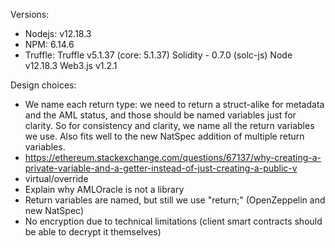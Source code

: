 Versions:
  * Nodejs: v12.18.3
  * NPM: 6.14.6
  * Truffle:
    Truffle v5.1.37 (core: 5.1.37)
    Solidity - 0.7.0 (solc-js)
    Node v12.18.3
    Web3.js v1.2.1

Design choices:
  * We name each return type: we need to return a struct-alike for metadata and the AML status, and those should be named variables just for clarity. So for consistency and clarity, we name all the return variables we use. Also fits well to the new NatSpec addition of multiple return variables.
  * https://ethereum.stackexchange.com/questions/67137/why-creating-a-private-variable-and-a-getter-instead-of-just-creating-a-public-v
  * virtual/override
  * Explain why AMLOracle is not a library
  * Return variables are named, but still we use "return;" (OpenZeppelin and new NatSpec)
  * No encryption due to technical limitations (client smart contracts should be able to decrypt it themselves)
  
